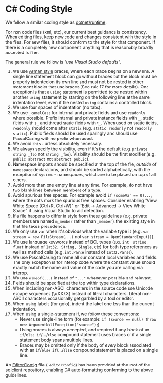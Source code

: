 # C# Coding Style

We follow a similar coding style as [dotnet/runtime](https://github.com/dotnet/runtime).

For non code files (xml, etc), our current best guidance is consistency. When editing files, keep new code and changes consistent with the style in the files. For new files, it should conform to the style for that component. If there is a completely new component, anything that is reasonably broadly accepted is fine.

The general rule we follow is "_use Visual Studio defaults_".

1. We use [Allman style](http://en.wikipedia.org/wiki/Indent_style#Allman_style) braces, where each brace begins on a new line. A single line statement block can go without braces but the block must be properly indented on its own line and must not be nested in other statement blocks that use braces (See rule 17 for more details). One exception is that a `using` statement is permitted to be nested within another `using` statement by starting on the following line at the same indentation level, even if the nested `using` contains a controlled block.
2. We use four spaces of indentation (no tabs).
3. We use `_camelCase` for internal and private fields and use `readonly` where possible. Prefix internal and private instance fields with `_`, static fields with `s_` and thread static fields with `t_`. When used on static fields, `readonly` should come after `static` (e.g. `static readonly` not `readonly static`).  Public fields should be used sparingly and should use PascalCasing with no prefix when used.
4. We avoid `this.` unless absolutely necessary. 
5. We always specify the visibility, even if it's the default (e.g. `private string _foo` not `string _foo`). Visibility should be the first modifier (e.g. `public abstract` not `abstract public`).
6. Namespace imports should be specified at the top of the file, *outside* of `namespace` declarations, and should be sorted alphabetically, with the exception of `System.*` namespaces, which are to be placed on top of all others.
7. Avoid more than one empty line at any time. For example, do not have two blank lines between members of a type.
8. Avoid spurious free spaces. For example avoid `if (someVar == 0)...`, where the dots mark the spurious free spaces. Consider enabling "View White Space (Ctrl+R, Ctrl+W)" or "Edit -> Advanced -> View White Space" if using Visual Studio to aid detection.
9. If a file happens to differ in style from these guidelines (e.g. private members are named `m_member` rather than `_member`), the existing style in that file takes precedence.
10. We only use `var` when it's obvious what the variable type is (e.g. `var stream = new FileStream(...)` not `var stream = OpenStandardInput()`).
11. We use language keywords instead of BCL types (e.g. `int, string, float` instead of `Int32, String, Single`, etc) for both type references as well as method calls (e.g. `int.Parse` instead of `Int32.Parse`).
12. We use PascalCasing to name all our constant local variables and fields. The only exception is for interop code where the constant value should exactly match the name and value of the code you are calling via interop.
13. We use ```nameof(...)``` instead of ```"..."``` whenever possible and relevant.
14. Fields should be specified at the top within type declarations.
15. When including non-ASCII characters in the source code use Unicode escape sequences (\uXXXX) instead of literal characters. Literal non-ASCII characters occasionally get garbled by a tool or editor.
16. When using labels (for goto), indent the label one less than the current indentation.
17. When using a single-statement if, we follow these conventions:
    - Never use single-line form (for example: `if (source == null) throw new ArgumentNullException("source");`)
    - Using braces is always accepted, and required if any block of an `if`/`else if`/.../`else` compound statement uses braces or if a single statement body spans multiple lines.
    - Braces may be omitted only if the body of *every* block associated with an `if`/`else if`/.../`else` compound statement is placed on a single line.

An [EditorConfig](https://editorconfig.org "EditorConfig homepage") file (`.editorconfig`) has been provided at the root of the sqlclient repository, enabling C# auto-formatting conforming to the above guidelines.